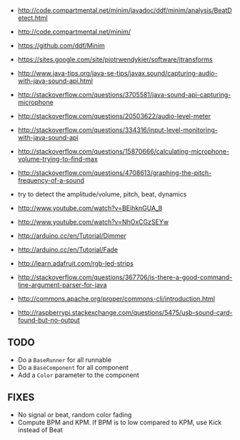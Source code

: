 
* http://code.compartmental.net/minim/javadoc/ddf/minim/analysis/BeatDetect.html
* http://code.compartmental.net/minim/
* https://github.com/ddf/Minim

* https://sites.google.com/site/piotrwendykier/software/jtransforms

* http://www.java-tips.org/java-se-tips/javax.sound/capturing-audio-with-java-sound-api.html
* http://stackoverflow.com/questions/3705581/java-sound-api-capturing-microphone
* http://stackoverflow.com/questions/20503622/audio-level-meter
* http://stackoverflow.com/questions/334316/input-level-monitoring-with-java-sound-api
* http://stackoverflow.com/questions/15870666/calculating-microphone-volume-trying-to-find-max
* http://stackoverflow.com/questions/4708613/graphing-the-pitch-frequency-of-a-sound

* try to detect the amplitude/volume, pitch, beat, dynamics

* http://www.youtube.com/watch?v=BEihknGUA_8
* http://www.youtube.com/watch?v=NhOxCGzSEYw
* http://arduino.cc/en/Tutorial/Dimmer
* http://arduino.cc/en/Tutorial/Fade
* http://learn.adafruit.com/rgb-led-strips

* http://stackoverflow.com/questions/367706/is-there-a-good-command-line-argument-parser-for-java
* http://commons.apache.org/proper/commons-cli/introduction.html

* http://raspberrypi.stackexchange.com/questions/5475/usb-sound-card-found-but-no-output

## TODO

* Do a `BaseRunner` for all runnable
* Do a `BaseComponent` for all component
* Add a `Color` parameter to the component

## FIXES

* No signal or beat, random color fading
* Compute BPM and KPM. If BPM is to low compared to KPM, use Kick instead of Beat

